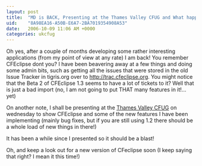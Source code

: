 ```yaml
---
layout: post
title:  "MD is BACK, Presenting at the Thames Valley CFUG and What happened to CFEclipse?"
uid:	"8A98EA16-A50B-E6A7-2BA7019354908A53"
date:   2006-10-09 11:06 AM +0000
categories: ukcfug
---
```

Oh yes, after a couple of months developing some rather interesting applications (from my point of view at any rate) I am back! You remember CFEclipse dont you? I have been beavering away at a few things and doing some admin bits, such as getting all the issues that were stored in the old Issue Tracker in tigris.org over to <a href="http://trac.cfeclipse.org">http://trac.cfeclipse.org</a>. You might notice that the Beta 2 of CFEclipse 1.3 seems to have a lot of tickets to it? Well that is just a bad import (no, I am not going to put THAT many features in it!... yet)

On another note, I shall be presenting at the <a href="http://www.ukcfug.org/index.cfm?objectid=F222A9C0-F1FF-921E-187AEE9C4C78347D">Thames Valley CFUG</a> on wednesday to show CFEclipse and some of the new features I have been implementing (mainly bug fixes, but if you are still using 1.2 there should be a whole load of new things in there!)

It has been a while since I presented so it should be a blast!

Oh, and keep a look out for a new version of CFeclipse soon (I keep saying that right? I mean it this time!)